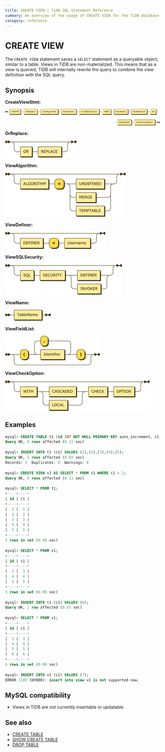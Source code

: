 ```yaml
---
title: CREATE VIEW | TiDB SQL Statement Reference 
summary: An overview of the usage of CREATE VIEW for the TiDB database.
category: reference
---
```


# CREATE VIEW

The `CREATE VIEW` statement saves a `SELECT` statement as a queryable object, similar to a table. Views in TiDB are non-materialized. This means that as a view is queried, TiDB will internally rewrite the query to combine the view definition with the SQL query.

## Synopsis

**CreateViewStmt:**

![CreateViewStmt](/media/sqlgram/CreateViewStmt.png)

**OrReplace:**

![OrReplace](/media/sqlgram/OrReplace.png)

**ViewAlgorithm:**

![ViewAlgorithm](/media/sqlgram/ViewAlgorithm.png)

**ViewDefiner:**

![ViewDefiner](/media/sqlgram/ViewDefiner.png)

**ViewSQLSecurity:**

![ViewSQLSecurity](/media/sqlgram/ViewSQLSecurity.png)

**ViewName:**

![ViewName](/media/sqlgram/ViewName.png)

**ViewFieldList:**

![ViewFieldList](/media/sqlgram/ViewFieldList.png)

**ViewCheckOption:**

![ViewCheckOption](/media/sqlgram/ViewCheckOption.png)

## Examples

```sql
mysql> CREATE TABLE t1 (id INT NOT NULL PRIMARY KEY auto_increment, c1 INT NOT NULL);
Query OK, 0 rows affected (0.11 sec)

mysql> INSERT INTO t1 (c1) VALUES (1),(2),(3),(4),(5);
Query OK, 5 rows affected (0.03 sec)
Records: 5  Duplicates: 0  Warnings: 0

mysql> CREATE VIEW v1 AS SELECT * FROM t1 WHERE c1 > 2;
Query OK, 0 rows affected (0.11 sec)

mysql> SELECT * FROM t1;
+----+----+
| id | c1 |
+----+----+
|  1 |  1 |
|  2 |  2 |
|  3 |  3 |
|  4 |  4 |
|  5 |  5 |
+----+----+
5 rows in set (0.00 sec)

mysql> SELECT * FROM v1;
+----+----+
| id | c1 |
+----+----+
|  3 |  3 |
|  4 |  4 |
|  5 |  5 |
+----+----+
3 rows in set (0.00 sec)

mysql> INSERT INTO t1 (c1) VALUES (6);
Query OK, 1 row affected (0.01 sec)

mysql> SELECT * FROM v1;
+----+----+
| id | c1 |
+----+----+
|  3 |  3 |
|  4 |  4 |
|  5 |  5 |
|  6 |  6 |
+----+----+
4 rows in set (0.00 sec)

mysql> INSERT INTO v1 (c1) VALUES (7);
ERROR 1105 (HY000): insert into view v1 is not supported now.
```

## MySQL compatibility

* Views in TiDB are not currently insertable or updatable.

## See also

* [CREATE TABLE](/dev/reference/sql/statements/create-table.md)
* [SHOW CREATE TABLE](/dev/reference/sql/statements/show-create-table.md)
* [DROP TABLE](/dev/reference/sql/statements/drop-table.md)
